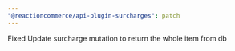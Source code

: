 ```yaml
---
"@reactioncommerce/api-plugin-surcharges": patch
---
```


Fixed Update surcharge mutation to return the whole item from db
